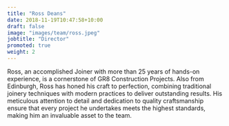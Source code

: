 ```yaml
---
title: "Ross Deans"
date: 2018-11-19T10:47:58+10:00
draft: false
image: "images/team/ross.jpeg"
jobtitle: "Director"
promoted: true
weight: 2
---
```


Ross, an accomplished Joiner with more than 25 years of hands-on experience, is a cornerstone of GR8 Construction Projects. Also from Edinburgh, Ross has honed his craft to perfection, combining traditional joinery techniques with modern practices to deliver outstanding results. His meticulous attention to detail and dedication to quality craftsmanship ensure that every project he undertakes meets the highest standards, making him an invaluable asset to the team.
